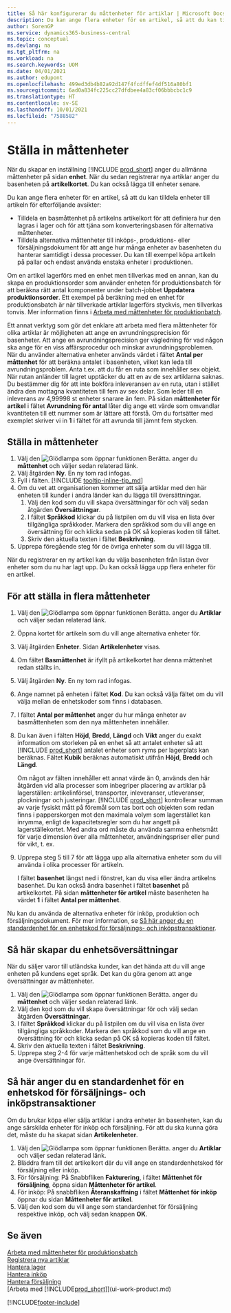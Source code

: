 ```yaml
---
title: Så här konfigurerar du måttenheter för artiklar | Microsoft Docs
description: Du kan ange flera enheter för en artikel, så att du kan tilldela måttenheter till artikeln.
author: SorenGP
ms.service: dynamics365-business-central
ms.topic: conceptual
ms.devlang: na
ms.tgt_pltfrm: na
ms.workload: na
ms.search.keywords: UOM
ms.date: 04/01/2021
ms.author: edupont
ms.openlocfilehash: 499ed3db4b82a92d147f4fcdffef4df516a80bf1
ms.sourcegitcommit: 6ad0a834fc225cc27dfdbee4a83cf06bbbcbc1c9
ms.translationtype: HT
ms.contentlocale: sv-SE
ms.lasthandoff: 10/01/2021
ms.locfileid: "7588582"
---
```

# <a name="set-up-units-of-measure"></a>Ställa in måttenheter

När du skapar en inställning [!INCLUDE [prod_short](includes/prod_short.md)] anger du allmänna måttenheter på sidan **enhet**. När du sedan registrerar nya artiklar anger du basenheten på **artikelkortet**. Du kan också lägga till enheter senare.  

Du kan ange flera enheter för en artikel, så att du kan tilldela enheter till artikeln för efterföljande avsikter:

- Tilldela en basmåttenhet på artikelns artikelkort för att definiera hur den lagras i lager och för att tjäna som konverteringsbasen för alternativa måttenheter.
- Tilldela alternativa måttenheter till inköps-, produktions- eller försäljningsdokument för att ange hur många enheter av basenheten du hanterar samtidigt i dessa processer. Du kan till exempel köpa artikeln på pallar och endast använda enstaka enheter i produktionen.

Om en artikel lagerförs med en enhet men tillverkas med en annan, kan du skapa en produktionsorder som använder enheten för produktionsbatch för att beräkna rätt antal komponenter under batch-jobbet **Uppdatera produktionsorder**. Ett exempel på beräkning med en enhet för produktionsbatch är när tillverkade artiklar lagerförs styckvis, men tillverkas tonvis. Mer information finns i [Arbeta med måttenheter för produktionbatch](production-how-to-use-the-manufacturing-batch-unit-of-measure.md).  

Ett annat verktyg som gör det enklare att arbeta med flera måttenheter för olika artiklar är möjligheten att ange en avrundningsprecision för basenheter. Att ange en avrundningsprecision ger vägledning för vad någon ska ange för en viss affärsprocedur och minskar avrundningsproblemen. När du använder alternativa enheter används värdet i fältet **Antal per måttenhet** för att beräkna antalet i basenheten, vilket kan leda till avrundningsproblem. Anta t.ex. att du får en ruta som innehåller sex objekt. När rutan anländer till lagret upptäcker du att en av de sex artiklarna saknas. Du bestämmer dig för att inte bokföra inleveransen av en ruta, utan i stället ändra den mottagna kvantiteten till fem av sex delar. Som leder till en inleverans av 4,99998 st enheter snarare än fem. På sidan **måttenheter för artikel** i fältet **Avrundning för antal** låter dig ange ett värde som omvandlar kvantiteten till ett nummer som är lättare att förstå. Om du fortsätter med exemplet skriver vi in **1** i fältet för att avrunda till jämnt fem stycken.

## <a name="to-set-up-units-of-measure"></a>Ställa in måttenheter

1. Välj den ![Glödlampa som öppnar funktionen Berätta.](media/ui-search/search_small.png "Berätta vad du vill göra") anger du **måttenhet** och väljer sedan relaterad länk.  
2. Välj åtgärden **Ny**. En ny tom rad infogas.  
3. Fyll i fälten. [!INCLUDE [tooltip-inline-tip_md](includes/tooltip-inline-tip_md.md)]  
4. Om du vet att organisationen kommer att sälja artiklar med den här enheten till kunder i andra länder kan du lägga till översättningar.  
    1. Välj den kod som du vill skapa översättningar för och välj sedan åtgärden **Översättningar**.
    2. I fältet **Språkkod** klickar du på listpilen om du vill visa en lista över tillgängliga språkkoder. Markera den språkkod som du vill ange en översättning för och klicka sedan på OK så kopieras koden till fältet.
    3. Skriv den aktuella texten i fältet **Beskrivning**.
5. Upprepa föregående steg för de övriga enheter som du vill lägga till.  

När du registrerar en ny artikel kan du välja basenheten från listan över enheter som du nu har lagt upp. Du kan också lägga upp flera enheter för en artikel.  

## <a name="to-set-up-multiple-item-units-of-measure"></a>För att ställa in flera måttenheter

1. Välj den ![Glödlampa som öppnar funktionen Berätta.](media/ui-search/search_small.png "Berätta vad du vill göra") anger du **Artiklar** och väljer sedan relaterad länk.
2. Öppna kortet för artikeln som du vill ange alternativa enheter för.
3. Välj åtgärden **Enheter**. Sidan **Artikelenheter** visas.
4. Om fältet **Basmåttenhet** är ifyllt på artikelkortet har denna måttenhet redan ställts in.
5. Välj åtgärden **Ny**. En ny tom rad infogas.
6. Ange namnet på enheten i fältet **Kod**. Du kan också välja fältet om du vill välja mellan de enhetskoder som finns i databasen.
7. I fältet **Antal per måttenhet** anger du hur många enheter av basmåttenheten som den nya måttenheten innehåller.
8. Du kan även i fälten **Höjd**, **Bredd**, **Längd** och **Vikt** anger du exakt information om storleken på en enhet så att antalet enheter så att [!INCLUDE [prod_short](includes/prod_short.md)] antalet enheter som ryms per lagerplats kan beräknas. Fältet **Kubik** beräknas automatiskt utifrån **Höjd**, **Bredd** och **Längd**.

    Om något av fälten innehåller ett annat värde än 0, används den här åtgärden vid alla processer som inbegriper placering av artiklar på lagerställen: artikelinförsel, transporter, inleveranser, utleveranser, plockningar och justeringar. [!INCLUDE [prod_short](includes/prod_short.md)] kontrollerar summan av varje fysiskt mått på föremål som tas bort och objekten som redan finns i papperskorgen mot den maximala volym som lagerstället kan inrymma, enligt de kapacitetsregler som du har angett på lagerställekortet. Med andra ord måste du använda samma enhetsmått för varje dimension över alla måttenheter, användningspriser eller pund för vikt, t. ex.
9. Upprepa steg 5 till 7 för att lägga upp alla alternativa enheter som du vill använda i olika processer för artikeln.

    I fältet **basenhet** längst ned i fönstret, kan du visa eller ändra artikelns basenhet. Du kan också ändra basenhet i fältet **basenhet** på artikelkortet. På sidan **måttenheter för artikel** måste basenheten ha värdet **1** i fältet **Antal per måttenhet**.

Nu kan du använda de alternativa enheter för inköp, produktion och försäljningsdokument. För mer information, se [Så här anger du en standardenhet för en enhetskod för försäljnings- och inköpstransaktioner](#to-enter-a-default-unit-of-measure-code-for-sales-and-purchasing-transactions).  

## <a name="to-set-up-unit-of-measure-translations"></a>Så här skapar du enhetsöversättningar

När du säljer varor till utländska kunder, kan det hända att du vill ange enheten på kundens eget språk. Det kan du göra genom att ange översättningar av måttenheter.

1. Välj den ![Glödlampa som öppnar funktionen Berätta.](media/ui-search/search_small.png "Berätta vad du vill göra") anger du **måttenhet** och väljer sedan relaterad länk.
2. Välj den kod som du vill skapa översättningar för och välj sedan åtgärden **Översättningar**.
3. I fältet **Språkkod** klickar du på listpilen om du vill visa en lista över tillgängliga språkkoder. Markera den språkkod som du vill ange en översättning för och klicka sedan på OK så kopieras koden till fältet.
4. Skriv den aktuella texten i fältet **Beskrivning**.
5. Upprepa steg 2-4 för varje måttenhetskod och de språk som du vill ange översättningar för.

## <a name="to-enter-a-default-unit-of-measure-code-for-sales-and-purchasing-transactions"></a>Så här anger du en standardenhet för en enhetskod för försäljnings- och inköpstransaktioner

Om du brukar köpa eller sälja artiklar i andra enheter än basenheten, kan du ange särskilda enheter för inköp och försäljning. För att du ska kunna göra det, måste du ha skapat sidan **Artikelenheter**.

1. Välj den ![Glödlampa som öppnar funktionen Berätta.](media/ui-search/search_small.png "Berätta vad du vill göra") anger du **Artiklar** och väljer sedan relaterad länk.
2. Bläddra fram till det artikelkort där du vill ange en standardenhetskod för försäljning eller inköp.
3. För försäljning: På Snabbfliken **Fakturering**, i fältet **Måttenhet för försäljning**, öppna sidan **Måttenheter för artikel**.
4. För inköp: På snabbfliken **Återanskaffning** i fältet **Måttenhet för inköp** öppnar du sidan **Måttenheter för artikel**.
5. Välj den kod som du vill ange som standardenhet för försäljning respektive inköp, och välj sedan knappen **OK**.

## <a name="see-also"></a>Se även

[Arbeta med måttenheter för produktionsbatch](production-how-to-use-the-manufacturing-batch-unit-of-measure.md)  
[Registrera nya artiklar](inventory-how-register-new-items.md)  
[Hantera lager](inventory-manage-inventory.md)  
[Hantera inköp](purchasing-manage-purchasing.md)  
[Hantera försäljning](sales-manage-sales.md)  
[Arbeta med [!INCLUDE[prod_short](includes/prod_short.md)]](ui-work-product.md)  


[!INCLUDE[footer-include](includes/footer-banner.md)]